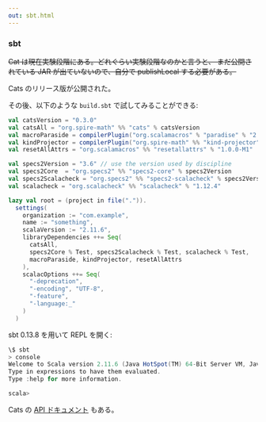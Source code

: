 ```yaml
---
out: sbt.html
---
```


  [catsdocs]: http://non.github.io/cats/api/

### sbt

<s>Cat は現在実験段階にある。どれぐらい実験段階なのかと言うと、
まだ公開されている JAR が出ていないので、自分で publishLocal する必要がある。</s>

Cats のリリース版が公開された。

その後、以下のような `build.sbt` で試してみることができる:

```scala
val catsVersion = "0.3.0"
val catsAll = "org.spire-math" %% "cats" % catsVersion
val macroParaside = compilerPlugin("org.scalamacros" % "paradise" % "2.1.0-M5" cross CrossVersion.full)
val kindProjector = compilerPlugin("org.spire-math" %% "kind-projector" % "0.6.3")
val resetAllAttrs = "org.scalamacros" %% "resetallattrs" % "1.0.0-M1"

val specs2Version = "3.6" // use the version used by discipline
val specs2Core  = "org.specs2" %% "specs2-core" % specs2Version
val specs2Scalacheck = "org.specs2" %% "specs2-scalacheck" % specs2Version
val scalacheck = "org.scalacheck" %% "scalacheck" % "1.12.4"

lazy val root = (project in file(".")).
  settings(
    organization := "com.example",
    name := "something",
    scalaVersion := "2.11.6",
    libraryDependencies ++= Seq(
      catsAll,
      specs2Core % Test, specs2Scalacheck % Test, scalacheck % Test,
      macroParaside, kindProjector, resetAllAttrs
    ),
    scalacOptions ++= Seq(
      "-deprecation",
      "-encoding", "UTF-8",
      "-feature",
      "-language:_"
    )
  )
```

sbt 0.13.8 を用いて REPL を開く:

```scala
\$ sbt
> console
Welcome to Scala version 2.11.6 (Java HotSpot(TM) 64-Bit Server VM, Java 1.7.0_79).
Type in expressions to have them evaluated.
Type :help for more information.

scala>
```

Cats の [API ドキュメント][catsdocs] もある。
